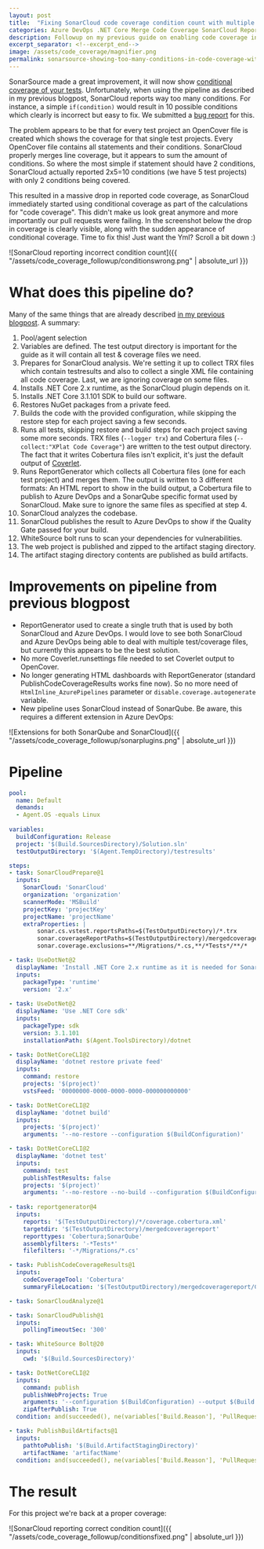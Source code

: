 ```yaml
---
layout: post
title:  "Fixing SonarCloud code coverage condition count with multiple .NET Core test projects"
categories: Azure DevOps .NET Core Merge Code Coverage SonarCloud ReportGenerator
description: Followup on my previous guide on enabling code coverage in Azure Devops and SonarQube with multiple .NET Core test projects - Simplified solution in yml that fixes SonarCloud showing too many conditions
excerpt_separator: <!--excerpt_end-->
image: /assets/code_coverage/magnifier.png
permalink: sonarsource-showing-too-many-conditions-in-code-coverage-with-multiple-dotnetcore-test-projects
---
```


SonarSource made a great improvement, it will now show [conditional coverage of your tests](https://community.sonarsource.com/t/c-vb-net-sonarqube-and-sonarcloud-support-branch-condition-coverage-data/22384). Unfortunately, when using the pipeline as described in my previous blogpost, SonarCloud reports way too many conditions. For instance, a simple `if(condition)` would result in 10 possible conditions which clearly is incorrect but easy to fix.<!--excerpt_end--> We submitted a [bug report](https://community.sonarsource.com/t/sonarsource-reports-invalid-code-coverage-when-using-opencover/23357) for this.

The problem appears to be that for every test project an OpenCover file is created which shows the coverage for that single test projects. Every OpenCover file contains all statements and their conditions. SonarCloud properly merges line coverage, but it appears to sum the amount of conditions. So where the most simple if statement should have 2 conditions, SonarCloud actually reported 2x5=10 conditions (we have 5 test projects) with only 2 conditions being covered.

This resulted in a massive drop in reported code coverage, as SonarCloud immediately started using conditional coverage as part of the calculations for "code coverage". This didn't make us look great anymore and more importantly our pull requests were failing. In the screenshot below the drop in coverage is clearly visible, along with the sudden appearance of conditional coverage. Time to fix this! Just want the Yml? Scroll a bit down :)

![SonarCloud reporting incorrect condition count]({{ "/assets/code_coverage_followup/conditionswrong.png" | absolute_url }})

# What does this pipeline do?
Many of the same things that are already described [in my previous blogpost](/sonarqube-code-coverage-dotnetcore-multiple-test-projects). A summary:

1. Pool/agent selection
1. Variables are defined. The test output directory is important for the guide as it will contain all test & coverage files we need.
1. Prepares for SonarCloud analysis. We're setting it up to collect TRX files which contain testresults and also to collect a single XML file containing all code coverage. Last, we are ignoring coverage on some files.
1. Installs .NET Core 2.x runtime, as the SonarCloud plugin depends on it.
1. Installs .NET Core 3.1.101 SDK to build our software.
1. Restores NuGet packages from a private feed.
1. Builds the code with the provided configuration, while skipping the restore step for each project saving a few seconds.
1. Runs all tests, skipping restore and build steps for each project saving some more seconds. TRX files (`--logger trx`) and Cobertura files (`--collect:"XPlat Code Coverage"`) are written to the test output directory. The fact that it writes Cobertura files isn't explicit, it's just the default output of [Coverlet](https://github.com/tonerdo/coverlet).
1. Runs ReportGenerator which collects all Cobertura files (one for each test project) and merges them. The output is written to 3 different formats: An HTML report to show in the build output, a Cobertura file to publish to Azure DevOps and a SonarQube specific format used by SonarCloud. Make sure to ignore the same files as specified at step 4.
1. SonarCloud analyzes the codebase.
1. SonarCloud publishes the result to Azure DevOps to show if the Quality Gate passed for your build.
1. WhiteSource bolt runs to scan your dependencies for vulnerabilities.
1. The web project is published and zipped to the artifact staging directory.
1. The artifact staging directory contents are published as build artifacts.

# Improvements on pipeline from previous blogpost
* ReportGenerator used to create a single truth that is used by both SonarCloud and Azure DevOps. I would love to see both SonarCloud and Azure DevOps being able to deal with multiple test/coverage files, but currently this appears to be the best solution.
* No more Coverlet.runsettings file needed to set Coverlet output to OpenCover.
* No longer generating HTML dashboards with ReportGenerator (standard PublishCodeCoverageResults works fine now). So no more need of `HtmlInline_AzurePipelines` parameter or  `disable.coverage.autogenerate` variable.
* New pipeline uses SonarCloud instead of SonarQube. Be aware, this requires a different extension in Azure DevOps:

![Extensions for both SonarQube and SonarCloud]({{ "/assets/code_coverage_followup/sonarplugins.png" | absolute_url }})

# Pipeline
```yml
pool:
  name: Default
  demands:
  - Agent.OS -equals Linux
  
variables:
  buildConfiguration: Release
  project: '$(Build.SourcesDirectory)/Solution.sln'
  testOutputDirectory: '$(Agent.TempDirectory)/testresults'

steps:
- task: SonarCloudPrepare@1
  inputs:
    SonarCloud: 'SonarCloud'
    organization: 'organization'
    scannerMode: 'MSBuild'
    projectKey: 'projectKey'
    projectName: 'projectName'
    extraProperties: |
        sonar.cs.vstest.reportsPaths=$(TestOutputDirectory)/*.trx
        sonar.coverageReportPaths=$(TestOutputDirectory)/mergedcoveragereport/SonarQube.xml
        sonar.coverage.exclusions=**/Migrations/*.cs,**/*Tests*/**/*

- task: UseDotNet@2
  displayName: 'Install .NET Core 2.x runtime as it is needed for SonarCloud plugin'
  inputs:
    packageType: 'runtime'
    version: '2.x'
    
- task: UseDotNet@2
  displayName: 'Use .NET Core sdk'
  inputs:
    packageType: sdk
    version: 3.1.101
    installationPath: $(Agent.ToolsDirectory)/dotnet

- task: DotNetCoreCLI@2
  displayName: 'dotnet restore private feed'
  inputs:
    command: restore
    projects: '$(project)'
    vstsFeed: '00000000-0000-0000-0000-000000000000'

- task: DotNetCoreCLI@2
  displayName: 'dotnet build'
  inputs:
    projects: '$(project)'
    arguments: '--no-restore --configuration $(BuildConfiguration)'

- task: DotNetCoreCLI@2
  displayName: 'dotnet test'
  inputs:
    command: test
    publishTestResults: false
    projects: '$(project)'
    arguments: '--no-restore --no-build --configuration $(BuildConfiguration) --logger trx --collect:"XPlat Code Coverage" --results-directory $(TestOutputDirectory)'
    
- task: reportgenerator@4
  inputs:
    reports: '$(TestOutputDirectory)/*/coverage.cobertura.xml'
    targetdir: '$(TestOutputDirectory)/mergedcoveragereport'
    reporttypes: 'Cobertura;SonarQube'
    assemblyfilters: '-*Tests*'
    filefilters: '-*/Migrations/*.cs'

- task: PublishCodeCoverageResults@1
  inputs:
    codeCoverageTool: 'Cobertura'
    summaryFileLocation: '$(TestOutputDirectory)/mergedcoveragereport/Cobertura.xml'

- task: SonarCloudAnalyze@1

- task: SonarCloudPublish@1
  inputs:
    pollingTimeoutSec: '300'

- task: WhiteSource Bolt@20
  inputs:
    cwd: '$(Build.SourcesDirectory)'

- task: DotNetCoreCLI@2
  inputs:
    command: publish
    publishWebProjects: True
    arguments: '--configuration $(BuildConfiguration) --output $(Build.ArtifactStagingDirectory)'
    zipAfterPublish: True
  condition: and(succeeded(), ne(variables['Build.Reason'], 'PullRequest'))

- task: PublishBuildArtifacts@1
  inputs:
    pathtoPublish: '$(Build.ArtifactStagingDirectory)' 
    artifactName: 'artifactName'
  condition: and(succeeded(), ne(variables['Build.Reason'], 'PullRequest'))
```

# The result
For this project we're back at a proper coverage:

![SonarCloud reporting correct condition count]({{ "/assets/code_coverage_followup/conditionsfixed.png" | absolute_url }})